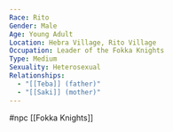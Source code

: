 ```yaml
---
Race: Rito
Gender: Male
Age: Young Adult
Location: Hebra Village, Rito Village
Occupation: Leader of the Fokka Knights
Type: Medium
Sexuality: Heterosexual
Relationships:
  - "[[Teba]] (father)"
  - "[[Saki]] (mother)"
---
```

 #npc [[Fokka Knights]]

